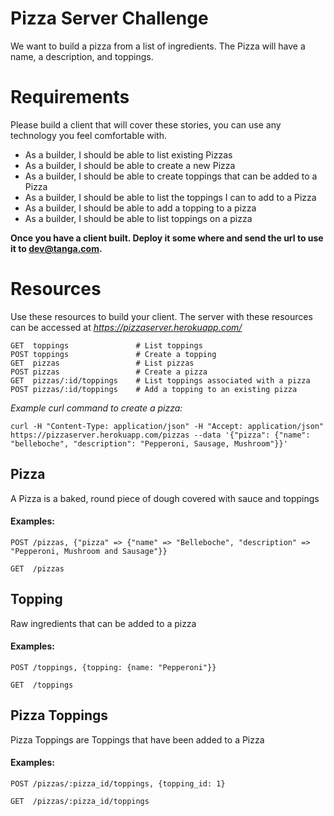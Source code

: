 # Pizza Server Challenge

We want to build a pizza from a list of ingredients.  The Pizza will have a name,
a description, and toppings.

Requirements
============

Please build a client that will cover these stories, you can use any technology
you feel comfortable with.

  * As a builder, I should be able to list existing Pizzas
  * As a builder, I should be able to create a new Pizza
  * As a builder, I should be able to create toppings that can be added to a Pizza
  * As a builder, I should be able to list the toppings I can to add to a Pizza
  * As a builder, I should be able to add a topping to a pizza
  * As a builder, I should be able to list toppings on a pizza

**Once you have a client built.  Deploy it some where and send the url to use it to
[dev@tanga.com](dev@tanga.com).**

Resources
=========
Use these resources to build your client.  The server with these resources can
be accessed at *https://pizzaserver.herokuapp.com/*

```
GET  toppings               # List toppings
POST toppings               # Create a topping
GET  pizzas                 # List pizzas
POST pizzas                 # Create a pizza
GET  pizzas/:id/toppings    # List toppings associated with a pizza
POST pizzas/:id/toppings    # Add a topping to an existing pizza
```

*Example curl command to create a pizza:*
```
curl -H "Content-Type: application/json" -H "Accept: application/json" https://pizzaserver.herokuapp.com/pizzas --data '{"pizza": {"name": "belleboche", "description": "Pepperoni, Sausage, Mushroom"}}'
```

Pizza
-----
A Pizza is a baked, round piece of dough covered with sauce and toppings

#### Examples:
```
POST /pizzas, {"pizza" => {"name" => "Belleboche", "description" => "Pepperoni, Mushroom and Sausage"}}
```
```
GET  /pizzas
```

Topping
-------
Raw ingredients that can be added to a pizza

#### Examples:
```
POST /toppings, {topping: {name: "Pepperoni"}}
```
```
GET  /toppings
```

Pizza Toppings
--------------
Pizza Toppings are Toppings that have been added to a Pizza

#### Examples:

```
POST /pizzas/:pizza_id/toppings, {topping_id: 1}
```
```
GET  /pizzas/:pizza_id/toppings
```
